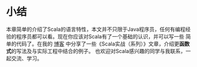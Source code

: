 # 小结

本章简单的介绍了Scala的语言特性，本文并不只限于Java程序员，任何有编程经验的程序员都可以看。现在你应该对Scala有了一个基础的认识，并可以写一些
简单的代码了。在我的 [博客](http://yangbajing.me) 中分享了一些《Scala实战（系列）》文章，介绍更**函数式**的写法及与实际工程中结合的例子。
也欢迎对Scala感兴趣的同学与我联系，一起交流、学习。